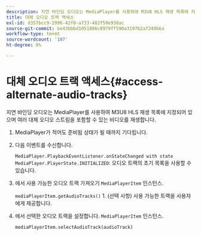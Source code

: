 ```yaml
---
description: 지연 바인딩 오디오는 MediaPlayer를 사용하여 M3U8 HLS 재생 목록에 지정되어 있으며 여러 대체 오디오 스트림을 포함할 수 있는 비디오를 재생합니다.
title: 대체 오디오 트랙 액세스
exl-id: d357bcc9-2996-42f0-a733-482f59e938ac
source-git-commit: be43bbbd1051886c8979ff590a3197b2a7249b6a
workflow-type: tm+mt
source-wordcount: '107'
ht-degree: 0%

---
```


# 대체 오디오 트랙 액세스{#access-alternate-audio-tracks}

지연 바인딩 오디오는 MediaPlayer를 사용하여 M3U8 HLS 재생 목록에 지정되어 있으며 여러 대체 오디오 스트림을 포함할 수 있는 비디오를 재생합니다.

1. MediaPlayer가 적어도 준비됨 상태가 될 때까지 기다립니다.
1. 다음 이벤트를 수신합니다.

   `MediaPlayer.PlaybackEventListener.onStateChanged with state MediaPlayer.PlayerState.INITIALIZED`: 오디오 트랙의 초기 목록을 사용할 수 있습니다.

1. 에서 사용 가능한 오디오 트랙 가져오기 `MediaPlayerItem` 인스턴스.

   `mediaPlayerItem.getAudioTracks()` 1. (선택 사항) 사용 가능한 트랙을 사용자에게 제공합니다.
1. 에서 선택한 오디오 트랙을 설정합니다. `MediaPlayerItem` 인스턴스.

   `mediaPlayerItem.selectAudioTrack(audioTrack)`
